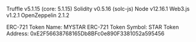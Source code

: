 Truffle v5.1.15 (core: 5.1.15)
Solidity v0.5.16 (solc-js)
Node v12.16.1
Web3.js v1.2.1
OpenZeppelin 2.1.2

ERC-721 Token Name: MYSTAR
ERC-721 Token Symbol: STAR
Token Address: 0xE2F56638768165Db8BFc0e890F3381052a595456